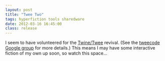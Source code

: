 ```yaml
---
layout: post
title: "Twee Two"
tags: hyperfiction tools sharedware
date: 2012-03-16 16:45:00
class: release
---
```

I seem to have volunteered for the [Twine/Twee](http://gimcrackd.com/etc/src/) revival. (See the [tweecode Google group](http://groups.google.com/group/tweecode) for more details.) This means I may have some interactive fiction of my own up soon, so watch this space...
